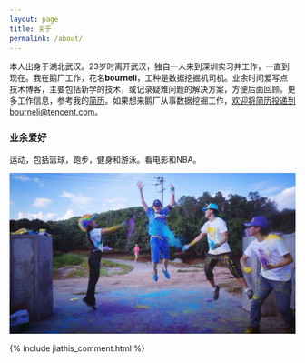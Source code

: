 ```yaml
---
layout: page
title: 关于
permalink: /about/
---
```




本人出身于湖北武汉。23岁时离开武汉，独自一人来到深圳实习并工作，一直到现在。我在鹅厂工作，花名**bourneli**，工种是数据挖掘机司机。业余时间爱写点技术博客，主要包括新学的技术，或记录疑难问题的解决方案，方便后面回顾。更多工作信息，参考我的[简历](/resume_public.html)。如果想来鹅厂从事数据挖掘工作，欢迎将简历投递到bourneli@tencent.com。

### 业余爱好
运动，包括篮球，跑步，健身和游泳。看电影和NBA。

<div align='center'>
<img src='/img/myself.jpg' />
</div>



{% include jiathis_comment.html %}